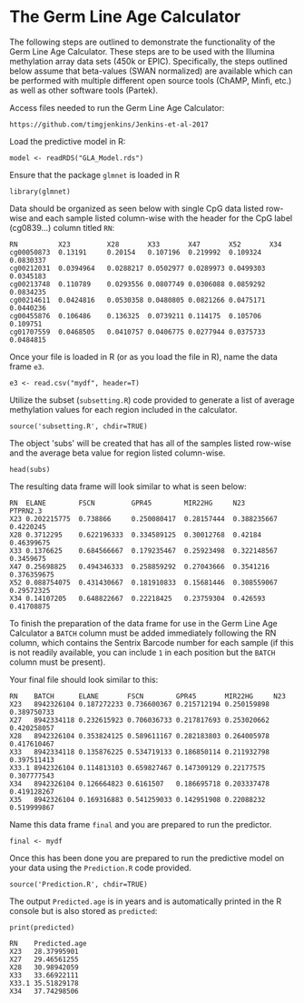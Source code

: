 # The Germ Line Age Calculator

The following steps are outlined to demonstrate the functionality of
the Germ Line Age Calculator. These steps are to be used with the
Illumina methylation array data sets (450k or EPIC). Specifically, the
steps outlined below assume that beta-values (SWAN normalized) are
available which can be performed with multiple different open source
tools (ChAMP, Minfi, etc.) as well as other software tools (Partek).

Access files needed to run the Germ Line Age Calculator:
```
https://github.com/timgjenkins/Jenkins-et-al-2017
```
Load the predictive model in R:
```
model <- readRDS("GLA_Model.rds")
```
Ensure that the package `glmnet` is loaded in R
```
library(glmnet)
```
Data should be organized as seen below with single CpG data listed
row-wise and each sample listed column-wise with the header for the
CpG label (cg0839...) column titled `RN`:
```
RN          X23         X28       X33       X47       X52       X34
cg00050873  0.13191     0.20154   0.107196  0.219992  0.109324  0.0830337
cg00212031  0.0394964   0.0288217 0.0502977 0.0289973 0.0499303 0.0345183
cg00213748  0.110789    0.0293556 0.0807749 0.0306088 0.0859292 0.0834235
cg00214611  0.0424816   0.0530358 0.0480805 0.0821266 0.0475171 0.0440236
cg00455876  0.106486    0.136325  0.0739211 0.114175  0.105706  0.109751
cg01707559  0.0468505   0.0410757 0.0406775 0.0277944 0.0375733 0.0484815
```
Once your file is loaded in R (or as you load the file in R), name the
data frame `e3`.
```
e3 <- read.csv("mydf", header=T)
```
Utilize the subset (`subsetting.R`) code provided to generate a list
of average methylation values for each region included in the
calculator.
```
source('subsetting.R', chdir=TRUE)
```
The object 'subs' will be created that has all of the samples listed
row-wise and the average beta value for region listed column-wise.
```
head(subs)
```
The resulting data frame will look similar to what is seen below:
```
RN  ELANE        FSCN         GPR45        MIR22HG     N23          PTPRN2.3
X23 0.202215775  0.738866     0.250080417  0.28157444  0.388235667  0.4220245
X28 0.3712295    0.622196333  0.334589125  0.30012768  0.42184      0.46399675
X33 0.1376625    0.684566667  0.179235467  0.25923498  0.322148567  0.3459675
X47 0.25698825   0.494346333  0.258859292  0.27043666  0.3541216    0.376359675
X52 0.088754075  0.431430667  0.181910833  0.15681446  0.308559067  0.29572325
X34 0.14107205   0.648822667  0.22218425   0.23759304  0.426593     0.41708875
```
To finish the preparation of the data frame for use in the Germ Line
Age Calculator a `BATCH` column must be added immediately following
the RN column, which contains the Sentrix Barcode number for each
sample (if this is not readily available, you can include `1` in each
position but the `BATCH` column must be present).

Your final file should look similar to this:
```
RN    BATCH      ELANE       FSCN        GPR45       MIR22HG     N23
X23   8942326104 0.187272233 0.736600367 0.215712194 0.250159898 0.389750733
X27   8942334118 0.232615923 0.706036733 0.217817693 0.253020662 0.420258057
X28   8942326104 0.353824125 0.589611167 0.282183803 0.264005978 0.417610467
X33   8942334118 0.135876225 0.534719133 0.186850114 0.211932798 0.397511413
X33.1 8942326104 0.114813103 0.659827467 0.147309129 0.22177575  0.307777543
X34   8942326104 0.126664823 0.6161507   0.186695718 0.203337478 0.419128267
X35   8942326104 0.169316883 0.541259033 0.142951908 0.22088232  0.519999867
```
Name this data frame `final` and you are prepared to run the
predictor.
```
final <- mydf
```
Once this has been done you are prepared to run the predictive model
on your data using the `Prediction.R` code provided.
```
source('Prediction.R', chdir=TRUE)
```
The output `Predicted.age` is in years and is automatically printed in
the R console but is also stored as `predicted`:
```
print(predicted)

RN    Predicted.age
X23   28.37995901
X27   29.46561255
X28   30.98942059
X33   33.66922111
X33.1 35.51829178
X34   37.74298506
```
